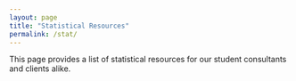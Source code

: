 ```yaml
---
layout: page
title: "Statistical Resources"
permalink: /stat/
---
```


This page provides a list of statistical resources for our student consultants and clients alike.
